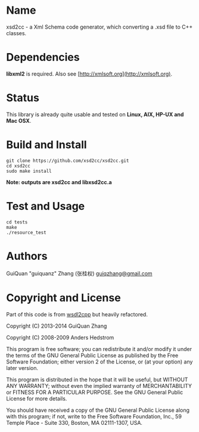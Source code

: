 
Name
======

xsd2cc - a Xml Schema code generator, which converting a .xsd file to C++ classes.


Dependencies
==============

__libxml2__ is required. Also see [http://xmlsoft.org](http://xmlsoft.org).


Status
==============

This library is already quite usable and tested on __Linux, AIX, HP-UX and Mac OSX__.


Build and Install
===================

    git clone https://github.com/xsd2cc/xsd2cc.git
    cd xsd2cc
    sudo make install

__Note: outputs are xsd2cc and libxsd2cc.a__


Test and Usage
================

    cd tests
    make
    ./resource_test


Authors
=========

GuiQuan "guiquanz" Zhang (张桂权) <guiqzhang@gmail.com>


Copyright and License
=======================

Part of this code is from [wsdl2cpp](http://www.alhem.net/project/wsdl2cpp/)
but heavily refactored.

Copyright (C) 2013-2014  GuiQuan Zhang

Copyright (C) 2008-2009  Anders Hedstrom

This program is free software; you can redistribute it and/or
modify it under the terms of the GNU General Public License
as published by the Free Software Foundation; either version 2
of the License, or (at your option) any later version.

This program is distributed in the hope that it will be useful,
but WITHOUT ANY WARRANTY; without even the implied warranty of
MERCHANTABILITY or FITNESS FOR A PARTICULAR PURPOSE.  See the
GNU General Public License for more details.

You should have received a copy of the GNU General Public License
along with this program; if not, write to the Free Software
Foundation, Inc., 59 Temple Place - Suite 330, Boston, MA  02111-1307, USA.

